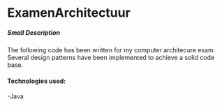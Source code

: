# ExamenArchitectuur
##### Small Description  
The following code has been written for my computer architecure exam.  
Several design patterns have been implemented to achieve a solid code base.

#### Technologies used: 
-Java
